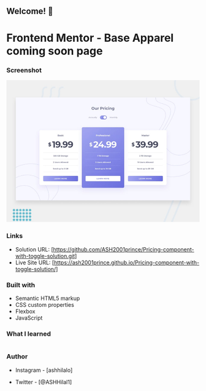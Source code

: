 ## Welcome! 👋

# Frontend Mentor - Base Apparel coming soon page

### Screenshot

![Design preview for the Pricing component with toggle coding challenge](./design/desktop-preview.jpg)

### Links

- Solution URL: [https://github.com/ASH2001prince/Pricing-component-with-toggle-solution.git]
- Live Site URL: [https://ash2001prince.github.io/Pricing-component-with-toggle-solution/]

### Built with

- Semantic HTML5 markup
- CSS custom properties
- Flexbox
- JavaScript

### What I learned

```css

```

### Author

- Instagram - [ashhilalo]

- Twitter - [@ASHHilal1]
